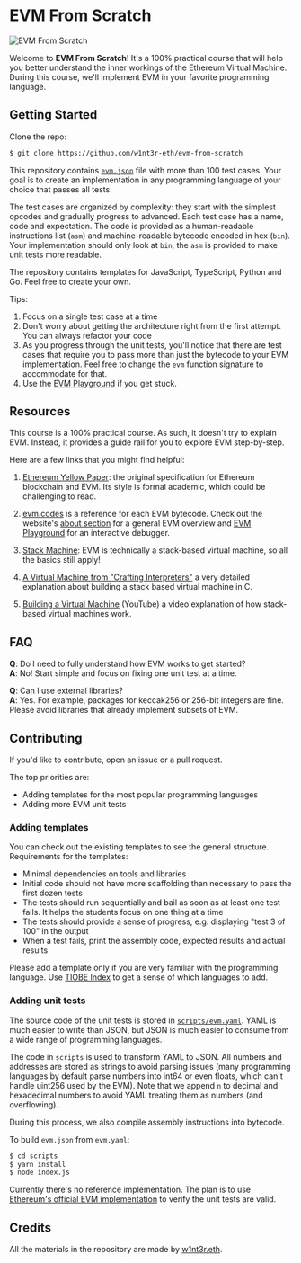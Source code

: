 # EVM From Scratch

![EVM From Scratch](.github/logo.png)

Welcome to **EVM From Scratch**! It's a 100% practical course that will help you better understand the inner workings of the Ethereum Virtual Machine. During this course, we'll implement EVM in your favorite programming language.

## Getting Started

Clone the repo:

```sh
$ git clone https://github.com/w1nt3r-eth/evm-from-scratch
```

This repository contains [`evm.json`](./evm.json) file with more than 100 test cases. Your goal is to create an implementation in any programming language of your choice that passes all tests.

The test cases are organized by complexity: they start with the simplest opcodes and gradually progress to advanced. Each test case has a name, code and expectation. The code is provided as a human-readable instructions list (`asm`) and machine-readable bytecode encoded in hex (`bin`). Your implementation should only look at `bin`, the `asm` is provided to make unit tests more readable.

The repository contains templates for JavaScript, TypeScript, Python and Go. Feel free to create your own.

Tips:

1. Focus on a single test case at a time
2. Don't worry about getting the architecture right from the first attempt. You can always refactor your code
3. As you progress through the unit tests, you'll notice that there are test cases that require you to pass more than just the bytecode to your EVM implementation. Feel free to change the `evm` function signature to accommodate for that.
4. Use the [EVM Playground](https://www.evm.codes/playground) if you get stuck.

## Resources

This course is a 100% practical course. As such, it doesn't try to explain EVM. Instead, it provides a guide rail for you to explore EVM step-by-step.

Here are a few links that you might find helpful:

1. [Ethereum Yellow Paper](https://ethereum.github.io/yellowpaper/paper.pdf): the original specification for Ethereum blockchain and EVM. Its style is formal academic, which could be challenging to read.

2. [evm.codes](https://www.evm.codes/) is a reference for each EVM bytecode. Check out the website's [about section](https://www.evm.codes/about) for a general EVM overview and [EVM Playground](https://www.evm.codes/playground) for an interactive debugger.

3. [Stack Machine](https://en.wikipedia.org/wiki/Stack_machine): EVM is technically a stack-based virtual machine, so all the basics still apply!

4. [A Virtual Machine from "Crafting Interpreters"](https://craftinginterpreters.com/a-virtual-machine.html) a very detailed explanation about building a stack based virtual machine in C.

5. [Building a Virtual Machine](https://www.youtube.com/watch?v=7hrLD4z8eUA) (YouTube) a video explanation of how stack-based virtual machines work.

## FAQ

**Q**: Do I need to fully understand how EVM works to get started?<br>
**A**: No! Start simple and focus on fixing one unit test at a time.

**Q**: Can I use external libraries?<br>
**A**: Yes. For example, packages for keccak256 or 256-bit integers are fine. Please avoid libraries that already implement subsets of EVM.

## Contributing

If you'd like to contribute, open an issue or a pull request.

The top priorities are:

- Adding templates for the most popular programming languages
- Adding more EVM unit tests

### Adding templates

You can check out the existing templates to see the general structure. Requirements for the templates:

- Minimal dependencies on tools and libraries
- Initial code should not have more scaffolding than necessary to pass the first dozen tests
- The tests should run sequentially and bail as soon as at least one test fails. It helps the students focus on one thing at a time
- The tests should provide a sense of progress, e.g. displaying "test 3 of 100" in the output
- When a test fails, print the assembly code, expected results and actual results

Please add a template only if you are very familiar with the programming language. Use [TIOBE Index](https://www.tiobe.com/tiobe-index/) to get a sense of which languages to add.

### Adding unit tests

The source code of the unit tests is stored in [`scripts/evm.yaml`](scripts/evm.yaml). YAML is much easier to write than JSON, but JSON is much easier to consume from a wide range of programming languages.

The code in `scripts` is used to transform YAML to JSON. All numbers and addresses are stored as strings to avoid parsing issues (many programming languages by default parse numbers into int64 or even floats, which can't handle uint256 used by the EVM). Note that we append `n` to decimal and hexadecimal numbers to avoid YAML treating them as numbers (and overflowing).

During this process, we also compile assembly instructions into bytecode.

To build `evm.json` from `evm.yaml`:

```sh
$ cd scripts
$ yarn install
$ node index.js
```

Currently there's no reference implementation. The plan is to use [Ethereum's official EVM implementation](https://github.com/ethereumjs/ethereumjs-monorepo) to verify the unit tests are valid.

## Credits

All the materials in the repository are made by [w1nt3r.eth](https://twitter.com/w1nt3r_eth).

